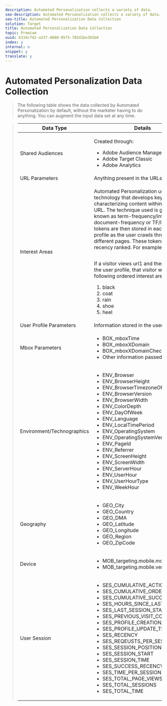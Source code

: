 ```yaml
---
description: Automated Personalization collects a variety of data.
seo-description: Automated Personalization collects a variety of data.
seo-title: Automated Personalization Data Collection
solution: Target
title: Automated Personalization Data Collection
topic: Premium
uuid: b334c742-a337-4888-9575-702d1be3b5b8
index: y
internal: n
snippet: y
translate: y
---
```


# Automated Personalization Data Collection


>The following table shows the data collected by Automated Personalization by default, without the marketer having to do anything. You can augment the input data set at any time.


><table id="table_F46105983FD14051BBE9C429EE9B2ACB"> 
 <thead> 
  <tr> 
   <th colname="col1" class="entry">Data Type</th> 
   <th colname="col2" class="entry">Details</th> 
  </tr> 
 </thead>
 <tbody> 
  <tr> 
   <td colname="col1">Shared Audiences</td> 
   <td colname="col2"> <p>Created through:</p> <p> 
     <ul id="ul_FFC96DB0C89A4563B83B8BFACA57A766"> 
      <li id="li_1A6F8C26F6EB48DAA6FAD9ED106A671E">Adobe Audience Manager</li> 
      <li id="li_B31BAFFAB5BA4B4F9C05BF6F5467802B">Adobe Target Classic</li> 
      <li id="li_1009D43E727246ABA61CF66A80C744EF">Adobe Analytics</li> 
     </ul> </p> </td> 
  </tr> 
  <tr> 
   <td colname="col1">URL Parameters</td> 
   <td colname="col2">Anything present in the URLs</td> 
  </tr> 
  <tr> 
   <td colname="col1">Interest Areas</td> 
   <td colname="col2"> <p>Automated Personalization uses crawler technology that develops key tokens characterizing content within each page URL. The technique used is generally known as term-frequency/inverse-document-frequency or TF/IDF. These tokens are then stored in each user profile as the user crawls through different pages. These tokens are recency ranked. For example:</p> <p> 
     <table id="table_366C8BDF8D294BC0B24B579D96A35B2E">  
     </table> </p> <p>If a visitor views url1 and then url4, then the user profile, that visitor will have following ordered interest areas:</p> <p> 
     <ol id="ol_DB8451DEA9314251B827AF91ACB81573"> 
      <li id="li_D77E3351C9944F9E83A9A15C90D31C2E">black</li> 
      <li id="li_B279553BDB054642B3F8EE18362B79A1">coat</li> 
      <li id="li_538103CC3C8246B59DCC142BFFF5D55F">rain</li> 
      <li id="li_8026751986194534BEAD0D3030B27202">shoe</li> 
      <li id="li_3F586ACBC2F344DAB41A86915B7EE43E">heel</li> 
     </ol> </p> </td> 
  </tr> 
  <tr> 
   <td colname="col1">User Profile Parameters</td> 
   <td colname="col2">Information stored in the user profile</td> 
  </tr> 
  <tr> 
   <td colname="col1">Mbox Parameters</td> 
   <td colname="col2"> <p> 
     <ul id="ul_7F3F3C41B9D148748503FBC9B4FE203D"> 
      <li id="li_9EB369DDE3814B2BBBD24BB0ACEB1A57"> <span class="codeph">BOX_mboxTime</span> </li> 
      <li id="li_E07C25901FAC4A6785CDACF48849009A"> <span class="codeph">BOX_mboxXDomain</span> </li> 
      <li id="li_F6E4DA11D3C743B78FF99EB23E9494B9"> <span class="codeph">BOX_mboxXDomainCheck</span> </li> 
      <li id="li_9567463BCF984AE9A44403D50F1EE7BC">Other information passed by mboxes</li> 
     </ul> </p> </td> 
  </tr> 
  <tr> 
   <td colname="col1">Environment/Technographics</td> 
   <td colname="col2"> <p> 
     <ul id="ul_9C5FCB33757B49B7986C1C8FADCF479C"> 
      <li id="li_5CC0454891494C58BEDF152A3121E417"> <span class="codeph">ENV_Browser</span> </li> 
      <li id="li_0BE7968D9E2D4C08839500B7373B14AA"> <span class="codeph">ENV_BrowserHeight</span> </li> 
      <li id="li_6093F549D55D4540AE621ADD915A687F"> <span class="codeph">ENV_BrowserTimezoneOffsetMinutes</span> </li> 
      <li id="li_2944DD932D95464988AEC74DD86A0F7B"> <span class="codeph">ENV_BrowserVersion</span> </li> 
      <li id="li_96AADEAD6A494845B58E9E2EE595DCFD"> <span class="codeph">ENV_BrowserWidth</span> </li> 
      <li id="li_38DE5712CE0447C982B4092B54E7F32C"> <span class="codeph">ENV_ColorDepth</span> </li> 
      <li id="li_CDFDA212FEDD43C392E7D0D488EB2DF4"> <span class="codeph">ENV_DayOfWeek</span> </li> 
      <li id="li_B13473B801BC4AC4B8B60CAAD52E6167"> <span class="codeph">ENV_Language</span> </li> 
      <li id="li_C598D22AF2E947F7AB89F6862BA8BF4E"> <span class="codeph">ENV_LocalTimePeriod</span> </li> 
      <li id="li_BD9850B487CD4C9E978E16D938F3385C"> <span class="codeph">ENV_OperatingSystem</span> </li> 
      <li id="li_F6345E117AAE462A87F0C3ED2390F13B"> <span class="codeph">ENV_OperatingSystemVersion</span> </li> 
      <li id="li_995338C827F34CB2B274C12B601CF386"> <span class="codeph">ENV_PageId</span> </li> 
      <li id="li_71A320C5E84C4C7B96D425FEE6FD4B2B"> <span class="codeph">ENV_Referrer</span> </li> 
      <li id="li_3B39DA2B08F14CAEA4F177CF022F3E5B"> <span class="codeph">ENV_ScreenHeight</span> </li> 
      <li id="li_E8EAD35B4D65496A8A949EDA4AD09CE1"> <span class="codeph">ENV_ScreenWidth</span> </li> 
      <li id="li_2587338069C2465E93D5AB3C22A7C9DD"> <span class="codeph">ENV_ServerHour</span> </li> 
      <li id="li_8005A679EB43456BABE32B4D3AE8F644"> <span class="codeph">ENV_UserHour</span> </li> 
      <li id="li_8F151294CD6C414A8EC5D5BFBF93429C"> <span class="codeph">ENV_UserHourType</span> </li> 
      <li id="li_56B58005720C4A31876DB6C0D57D6F62"> <span class="codeph">ENV_WeekHour</span> </li> 
     </ul> </p> </td> 
  </tr> 
  <tr> 
   <td colname="col1"> <p>Geography</p> </td> 
   <td colname="col2"> <p> 
     <ul id="ul_1A91E143076C4970A3BF0DF15649555D"> 
      <li id="li_63A72EC470594ED2905C5368D6598536"> <span class="codeph">GEO_City</span> </li> 
      <li id="li_2369DE40B88D4032976D3E2D35CC49DD"> <span class="codeph">GEO_Country</span> </li> 
      <li id="li_5A3ABFF39CED451D866654E46E46CAC2"> <span class="codeph">GEO_DMA</span> </li> 
      <li id="li_0DFB24429C354A2A83D526F51C3F25DC"> <span class="codeph">GEO_Latitude</span> </li> 
      <li id="li_BCA9361B01914CFE85EFF4E36F5AD431"> <span class="codeph">GEO_Longitude</span> </li> 
      <li id="li_1849BB1B82F74D22807DB97BBAD9A937"> <span class="codeph">GEO_Region</span> </li> 
      <li id="li_46B4BDEE6E9041EBB5FF24E08B9145E1"> <span class="codeph">GEO_ZipCode</span> </li> 
     </ul> </p> </td> 
  </tr> 
  <tr> 
   <td colname="col1"> <p>Device</p> </td> 
   <td colname="col2"> <p> 
     <ul id="ul_6E22B6B5C0A84E7EBA1A5EF436FF62EC"> 
      <li id="li_677A553C77E747438B9792649024697E"> <span class="codeph">MOB_targeting.mobile.model</span> </li> 
      <li id="li_2F49F9701DB34A69AFE4B70380818401"> <span class="codeph">MOB_targeting.mobile.vendor</span> </li> 
     </ul> </p> </td> 
  </tr> 
  <tr> 
   <td colname="col1"> <p>User Session</p> </td> 
   <td colname="col2"> <p> 
     <ul id="ul_41AB5DEA936C43959AC1F1A6A179C3F5"> 
      <li id="li_F25F9BE374144A00B42632179FCDE1F8"> <span class="codeph">SES_CUMULATIVE_ACTION_1_99858</span> </li> 
      <li id="li_0862A3B8A48549AFBDB91159B427BCA1"> <span class="codeph">SES_CUMULATIVE_ORDER_VALUE</span> </li> 
      <li id="li_1BA949A060E74E99B194EC4EA76BC29A"> <span class="codeph">SES_CUMULATIVE_SUCCESSES</span> </li> 
      <li id="li_3A5CD3ED97344B29B8C7D33DC6CB089A"> <span class="codeph">SES_HOURS_SINCE_LAST_VISIT</span> </li> 
      <li id="li_D511B116BBD645A8AAB8C77DE0BC2DB0"> <span class="codeph">SES_LAST_SESSION_START</span> </li> 
      <li id="li_97F7C53DB8C04FC8B909FAFF03157726"> <span class="codeph">SES_PREVIOUS_VISIT_COUNT</span> </li> 
      <li id="li_5D0FACA15D5D494BB0801EDC5F6DBFA7"> <span class="codeph">SES_PROFILE_CREATION_TIME</span> </li> 
      <li id="li_0CB6245A3F7B468CB3A697D120C9EF90"> <span class="codeph">SES_PROFILE_UPDATE_TIME</span> </li> 
      <li id="li_DAF9A2C361B343839BD8B9A4B20132A2"> <span class="codeph">SES_RECENCY</span> </li> 
      <li id="li_15076BFF7FD54797AA86E77E8BD57388"> <span class="codeph">SES_REQEUSTS_PER_SESSION</span> </li> 
      <li id="li_B6D00FFCDA7648FDA7194079EA044FDD"> <span class="codeph">SES_SESSION_POSITION</span> </li> 
      <li id="li_6F3D04D1C99F47888000E7B3A7A6CE69"> <span class="codeph">SES_SESSION_START</span> </li> 
      <li id="li_A6618515B46C47AC8CBB07DE72DE2CFB"> <span class="codeph">SES_SESSION_TIME</span> </li> 
      <li id="li_C486DA86E8B64206B3EEE3E87C2C0ED1"> <span class="codeph">SES_SUCCESS_RECENCY</span> </li> 
      <li id="li_714839EEC68D41D5A3A1DD43C51A513B"> <span class="codeph">SES_TIME_PER_SESSION</span> </li> 
      <li id="li_9DDAAE8EAC314133BD2355427A19EDCF"> <span class="codeph">SES_TOTAL_PAGE_VIEWS</span> </li> 
      <li id="li_1D0850183CE7434E85128E0B18D37976"> <span class="codeph">SES_TOTAL_SESSIONS</span> </li> 
      <li id="li_293DBDC1D6CA4804898811E2BDE8030E"> <span class="codeph">SES_TOTAL_TIME</span> </li> 
     </ul> </p> </td> 
  </tr> 
 </tbody> 
</table>

